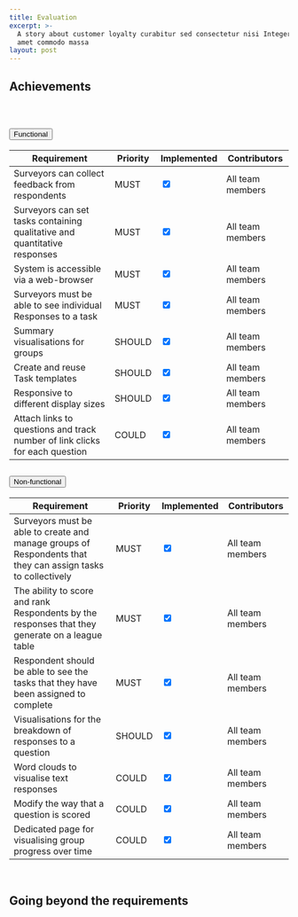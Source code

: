 ```yaml
---
title: Evaluation
excerpt: >-
  A story about customer loyalty curabitur sed consectetur nisi Integer sit
  amet commodo massa
layout: post
---
```


## Achievements

<br>

<div class="accordion accordion-flush" id="accordionFlushExample">
  <div class="accordion-item">
    <h2 class="accordion-header" id="flush-headingOne">
      <button class="accordion-button" type="button" data-bs-toggle="collapse" data-bs-target="#flush-collapseOne" aria-expanded="false" aria-controls="flush-collapseOne">
        Functional
      </button>
    </h2>
    <div id="flush-collapseOne" class="accordion-collapse collapse show" aria-labelledby="flush-headingOne" >
      <div class="accordion-body">
      <table class="table table-hover table-responsive">
  <thead>
    <th>Requirement</th>
    <th>Priority</th>
    <th>Implemented</th>
    <th>Contributors</th>
  </thead>
  <tbody>
    <tr class="table-success">
      <td>Surveyors can collect feedback from respondents​​</td>
      <td>MUST</td>
      <td><input type="checkbox" onclick="return false" checked/></td>
      <td>All team members</td>
    </tr>
    <tr class="table-success">
      <td>Surveyors can set tasks containing qualitative and quantitative responses​​​​</td>
      <td>MUST</td>
      <td><input type="checkbox" onclick="return false" checked/></td>
      <td>All team members</td>
    </tr>
    <tr class="table-success">
      <td>System is accessible via a web-browser​​</td>
      <td>MUST</td>
      <td><input type="checkbox" onclick="return false" checked/></td>
      <td>All team members</td>
    </tr>
    <tr class="table-success">
      <td>Surveyors must be able to see individual Responses to a task​​</td>
      <td>MUST</td>
      <td><input type="checkbox" onclick="return false" checked/></td>
      <td>All team members</td>
    </tr>
    <tr class="table-warning">
      <td>Summary visualisations for groups​</td>
      <td>SHOULD</td>
      <td><input type="checkbox" onclick="return false" checked/></td>
      <td>All team members</td>
    </tr>
    <tr class="table-warning">
      <td>Create and reuse Task templates​</td>
      <td>SHOULD</td>
      <td><input type="checkbox" onclick="return false" checked/></td>
      <td>All team members</td>
    </tr>
    <tr class="table-warning">
      <td>Responsive to different display sizes​</td>
      <td>SHOULD</td>
      <td><input type="checkbox" onclick="return false" checked/></td>
      <td>All team members</td>
    </tr>
    <tr class="table-danger">
      <td>Attach links to questions and track number of link clicks for each question​</td>
      <td>COULD</td>
      <td><input type="checkbox" onclick="return false" checked/></td>
      <td>All team members</td>
    </tr>
  </tbody>
</table>
      </div>
    </div>
  </div>
  <div class="accordion-item">
    <h2 class="accordion-header" id="flush-headingTwo">
      <button class="accordion-button" type="button" data-bs-toggle="collapse" data-bs-target="#flush-collapseTwo" aria-expanded="false" aria-controls="flush-collapseTwo">
        Non-functional
      </button>
    </h2>
    <div id="flush-collapseTwo" class="accordion-collapse collapse show" aria-labelledby="flush-headingTwo" >
      <div class="accordion-body">
      <table class="table table-hover">
  <thead>
    <th>Requirement</th>
    <th>Priority</th>
    <th>Implemented</th>
    <th>Contributors</th>
  </thead>
  <tbody>
    <tr class="table-success">
      <td>Surveyors must be able to create and manage groups of Respondents that they can assign tasks to collectively​​</td>
      <td>MUST</td>
      <td><input type="checkbox" onclick="return false" checked/></td>
      <td>All team members</td>
    </tr>
    <tr class="table-success">
      <td>The ability to score and rank Respondents by the responses that they generate on a league table​​​​</td>
      <td>MUST</td>
      <td><input type="checkbox" onclick="return false" checked/></td>
      <td>All team members</td>
    </tr>
    <tr class="table-success">
      <td>Respondent should be able to see the tasks that they have been assigned to complete​​</td>
      <td>MUST</td>
      <td><input type="checkbox" onclick="return false" checked/></td>
      <td>All team members</td>
    </tr>
    <tr class="table-warning">
      <td>Visualisations for the breakdown of responses to a question​​​</td>
      <td>SHOULD</td>
      <td><input type="checkbox" onclick="return false" checked/></td>
      <td>All team members</td>
    </tr>
    <tr class="table-danger">
      <td>Word clouds to visualise text responses​</td>
      <td>COULD</td>
      <td><input type="checkbox" onclick="return false" checked/></td>
      <td>All team members</td>
    </tr>
    <tr class="table-danger">
      <td>Modify the way that a question is scored​</td>
      <td>COULD</td>
      <td><input type="checkbox" onclick="return false" checked/></td>
      <td>All team members</td>
    </tr>
    <tr class="table-danger">
      <td>Dedicated page for visualising group progress over time​​​</td>
      <td>COULD</td>
      <td><input type="checkbox" onclick="return false" checked/></td>
      <td>All team members</td>
    </tr>
  </tbody>
</table>
      </div>
    </div>
  </div>
</div>

<br>

## Going beyond the requirements

